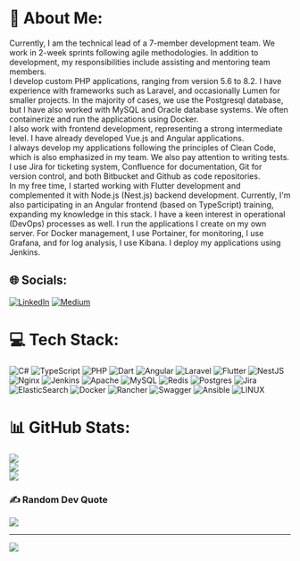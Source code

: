 # 💫 About Me:
Currently, I am the technical lead of a 7-member development team. We work in 2-week sprints following agile methodologies. In addition to development, my responsibilities include assisting and mentoring team members.<br>I develop custom PHP applications, ranging from version 5.6 to 8.2. I have experience with frameworks such as Laravel, and occasionally Lumen for smaller projects. In the majority of cases, we use the Postgresql database, but I have also worked with MySQL and Oracle database systems. We often containerize and run the applications using Docker.<br>I also work with frontend development, representing a strong intermediate level. I have already developed Vue.js and Angular applications.<br>I always develop my applications following the principles of Clean Code, which is also emphasized in my team. We also pay attention to writing tests.<br>I use Jira for ticketing system, Confluence for documentation, Git for version control, and both Bitbucket and Github as code repositories.<br>In my free time, I started working with Flutter development and complemented it with Node.js (Nest.js) backend development. Currently, I'm also participating in an Angular frontend (based on TypeScript) training, expanding my knowledge in this stack. I have a keen interest in operational (DevOps) processes as well. I run the applications I create on my own server. For Docker management, I use Portainer, for monitoring, I use Grafana, and for log analysis, I use Kibana. I deploy my applications using Jenkins.


## 🌐 Socials:
[![LinkedIn](https://img.shields.io/badge/LinkedIn-%230077B5.svg?logo=linkedin&logoColor=white)](https://linkedin.com/in/https://www.linkedin.com/in/janos-hipszki-b78a52143/) [![Medium](https://img.shields.io/badge/Medium-12100E?logo=medium&logoColor=white)](https://medium.com/@@hipszkij) 

# 💻 Tech Stack:
![C#](https://img.shields.io/badge/c%23-%23239120.svg?style=for-the-badge&logo=c-sharp&logoColor=white) ![TypeScript](https://img.shields.io/badge/typescript-%23007ACC.svg?style=for-the-badge&logo=typescript&logoColor=white) ![PHP](https://img.shields.io/badge/php-%23777BB4.svg?style=for-the-badge&logo=php&logoColor=white) ![Dart](https://img.shields.io/badge/dart-%230175C2.svg?style=for-the-badge&logo=dart&logoColor=white) ![Angular](https://img.shields.io/badge/angular-%23DD0031.svg?style=for-the-badge&logo=angular&logoColor=white) ![Laravel](https://img.shields.io/badge/laravel-%23FF2D20.svg?style=for-the-badge&logo=laravel&logoColor=white) ![Flutter](https://img.shields.io/badge/Flutter-%2302569B.svg?style=for-the-badge&logo=Flutter&logoColor=white) ![NestJS](https://img.shields.io/badge/nestjs-%23E0234E.svg?style=for-the-badge&logo=nestjs&logoColor=white) ![Nginx](https://img.shields.io/badge/nginx-%23009639.svg?style=for-the-badge&logo=nginx&logoColor=white) ![Jenkins](https://img.shields.io/badge/jenkins-%232C5263.svg?style=for-the-badge&logo=jenkins&logoColor=white) ![Apache](https://img.shields.io/badge/apache-%23D42029.svg?style=for-the-badge&logo=apache&logoColor=white) ![MySQL](https://img.shields.io/badge/mysql-%2300f.svg?style=for-the-badge&logo=mysql&logoColor=white) ![Redis](https://img.shields.io/badge/redis-%23DD0031.svg?style=for-the-badge&logo=redis&logoColor=white) ![Postgres](https://img.shields.io/badge/postgres-%23316192.svg?style=for-the-badge&logo=postgresql&logoColor=white) ![Jira](https://img.shields.io/badge/jira-%230A0FFF.svg?style=for-the-badge&logo=jira&logoColor=white) ![ElasticSearch](https://img.shields.io/badge/-ElasticSearch-005571?style=for-the-badge&logo=elasticsearch) ![Docker](https://img.shields.io/badge/docker-%230db7ed.svg?style=for-the-badge&logo=docker&logoColor=white) ![Rancher](https://img.shields.io/badge/rancher-%230075A8.svg?style=for-the-badge&logo=rancher&logoColor=white) ![Swagger](https://img.shields.io/badge/-Swagger-%23Clojure?style=for-the-badge&logo=swagger&logoColor=white) ![Ansible](https://img.shields.io/badge/ansible-%231A1918.svg?style=for-the-badge&logo=ansible&logoColor=white) ![LINUX](https://img.shields.io/badge/Linux-FCC624?style=for-the-badge&logo=linux&logoColor=black)
# 📊 GitHub Stats:
![](https://github-readme-stats.vercel.app/api?username=hipszkij&theme=vue-dark&hide_border=false&include_all_commits=true&count_private=true)<br/>
![](https://github-readme-streak-stats.herokuapp.com/?user=hipszkij&theme=vue-dark&hide_border=false)<br/>
![](https://github-readme-stats.vercel.app/api/top-langs/?username=hipszkij&theme=vue-dark&hide_border=false&include_all_commits=true&count_private=true&layout=compact)

### ✍️ Random Dev Quote
![](https://quotes-github-readme.vercel.app/api?type=horizontal&theme=radical)

---
[![](https://visitcount.itsvg.in/api?id=hipszkij&icon=0&color=0)](https://visitcount.itsvg.in)

<!-- Proudly created with GPRM ( https://gprm.itsvg.in ) -->
